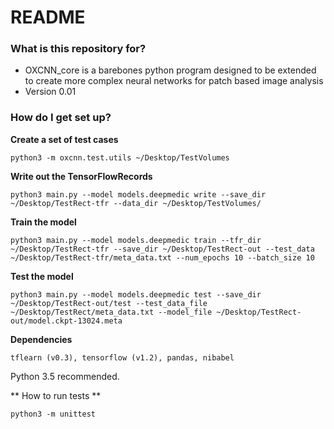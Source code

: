 # README #

### What is this repository for? ###

* OXCNN_core is a barebones python program designed to be extended to create more complex neural networks for patch based image analysis
* Version 0.01

### How do I get set up? ###

**Create a set of test cases** 

`python3 -m oxcnn.test.utils ~/Desktop/TestVolumes`

**Write out the TensorFlowRecords**

`python3 main.py --model models.deepmedic write --save_dir ~/Desktop/TestRect-tfr --data_dir ~/Desktop/TestVolumes/`

**Train the model**

`python3 main.py --model models.deepmedic train --tfr_dir ~/Desktop/TestRect-tfr --save_dir ~/Desktop/TestRect-out --test_data ~/Desktop/TestRect-tfr/meta_data.txt --num_epochs 10 --batch_size 10`

**Test the model**

`python3 main.py --model models.deepmedic test --save_dir ~/Desktop/TestRect-out/test --test_data_file ~/Desktop/TestRect/meta_data.txt --model_file ~/Desktop/TestRect-out/model.ckpt-13024.meta`

**Dependencies**

`tflearn (v0.3), tensorflow (v1.2), pandas, nibabel`

Python 3.5 recommended.

** How to run tests **

`python3 -m unittest`